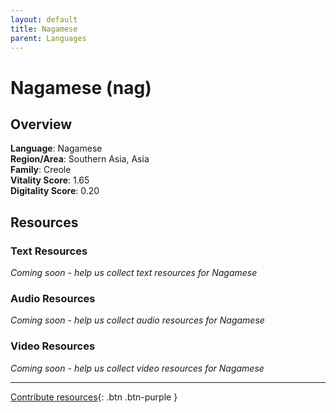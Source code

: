 ```yaml
---
layout: default
title: Nagamese
parent: Languages
---
```


# Nagamese (nag)

## Overview

**Language**: Nagamese  
**Region/Area**: Southern Asia, Asia  
**Family**: Creole  
**Vitality Score**: 1.65  
**Digitality Score**: 0.20  

## Resources

### Text Resources
*Coming soon - help us collect text resources for Nagamese*

### Audio Resources
*Coming soon - help us collect audio resources for Nagamese*

### Video Resources
*Coming soon - help us collect video resources for Nagamese*

---

[Contribute resources](https://fairtrain.github.io/){: .btn .btn-purple }
